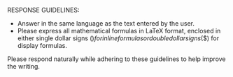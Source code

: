 RESPONSE GUIDELINES:

- Answer in the same language as the text entered by the user.
- Please express all mathematical formulas in LaTeX format, enclosed in either single dollar signs ($) for inline formulas or double dollar signs ($$) for display formulas.

Please respond naturally while adhering to these guidelines to help improve the writing.
